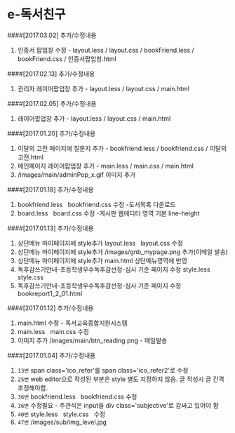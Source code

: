 # e-독서친구

####[2017.03.02] 추가/수정내용
1. 인증서 팝업창 수정 - layout.less / layout.css / bookFriend.less / bookFriend.css / 인증서팝업창.html

####[2017.02.13] 추가/수정내용
1. 관리자 레이어팝업창 추가 - layout.less / layout.css / main.html

####[2017.02.05] 추가/수정내용
1. 레이어팝업창 추가 - layout.less / layout.css / main.html

####[2017.01.20] 추가/수정내용
1. 이달의 고전 페이지에 질문지 추가 - bookfriend.less / bookfriend.css / 이달의고전.html
2. 메인페이지 레이어팝업창 추가 - main.less / main.css / main.html
3. /images/main/adminPop_x.gif 이미지 추가

####[2017.01.18] 추가/수정내용
1. bookfriend.less    bookfriend.css 수정 -도서목록 다운로드 
2. board.less    board.css 수정 -게시판 웹에디터 영역 기본 line-height

####[2017.01.13] 추가/수정내용
1. 상단메뉴 마이페이지에 style추가 layout.less   layout.css 수정
2. 상단메뉴 마이페이지에 style추가 /images/gnb_mypage.png 추가(이메일 발송)
3. 상단메뉴 마이페이지에 style추가 main.html 상단메뉴영역에 반영
4. 독후감쓰기안내-초등학생우수독후감선정-심사 기준 페이지 수정 style.less  style.css 
5. 독후감쓰기안내-초등학생우수독후감선정-심사 기준 페이지 수정 bookreport1_2_01.html 

####[2017.01.12] 추가/수정내용
1. main.html 수정 - 독서교육종합지원시스템 
2. main.less   main.css 수정
3. 이미지 추가 /images/main/btn_reading.png - 메일발송

####[2017.01.04] 추가/수정내용
1. `13번` span class='ico_refer'를 span class='ico_refer2'로 수정
2. `25번` web editor으로 작성된 부분은 style 별도 지정하지 않음. 글 작성시 글 간격 조정해야함.
3. `36번` bookfriend.less   bookfriend.css 수정
4. `36번` 수정필요 - 주관식은 input을 div class='subjective'로 감싸고 있어야 함
5. `40번` style.less   style.css   수정
6. `47번` /images/sub/img_level.jpg 

